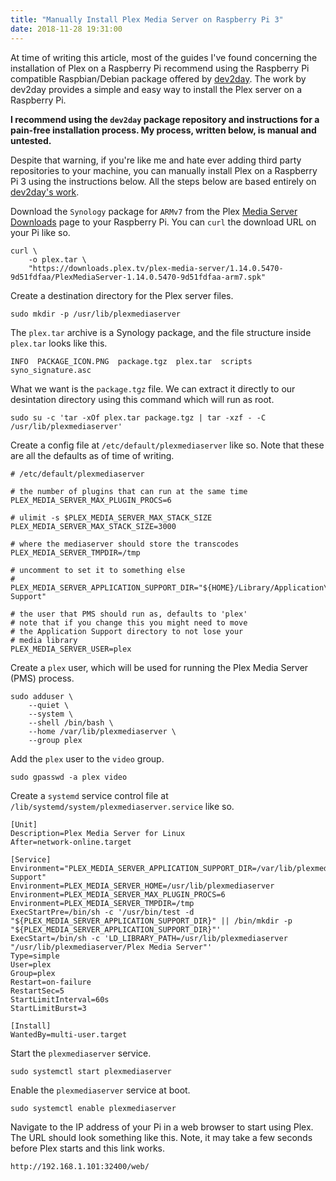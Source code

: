 ```yaml
---
title: "Manually Install Plex Media Server on Raspberry Pi 3"
date: 2018-11-28 19:31:00
---
```


At time of writing this article, most of the guides I've found concerning the installation of Plex on a Raspberry Pi recommend using the Raspberry Pi compatible Raspbian/Debian package offered by [dev2day](https://dev2day.de/plex-media-server-arm/). The work by dev2day provides a simple and easy way to install the Plex server on a Raspberry Pi.

**I recommend using the `dev2day` package repository and instructions for a pain-free installation process. My process, written below, is manual and untested.**

Despite that warning, if you're like me and hate ever adding third party repositories to your machine, you can manually install Plex on a Raspberry Pi 3 using the instructions below. All the steps below are based entirely on [dev2day's work](https://github.com/uglymagoo/plexmediaserver-installer).

Download the `Synology` package for `ARMv7` from the Plex [Media Server Downloads](https://www.plex.tv/media-server-downloads/) page to your Raspberry Pi. You can `curl` the download URL on your Pi like so.

```
curl \
    -o plex.tar \
    "https://downloads.plex.tv/plex-media-server/1.14.0.5470-9d51fdfaa/PlexMediaServer-1.14.0.5470-9d51fdfaa-arm7.spk"
```

Create a destination directory for the Plex server files.

```
sudo mkdir -p /usr/lib/plexmediaserver
```

The `plex.tar` archive is a Synology package, and the file structure inside `plex.tar` looks like this.

```
INFO  PACKAGE_ICON.PNG  package.tgz  plex.tar  scripts  syno_signature.asc
```

What we want is the `package.tgz` file. We can extract it directly to our desintation directory using this command which will run as root.

```
sudo su -c 'tar -xOf plex.tar package.tgz | tar -xzf - -C /usr/lib/plexmediaserver'
```

Create a config file at `/etc/default/plexmediaserver` like so. Note that these are all the defaults as of time of writing.

```
# /etc/default/plexmediaserver

# the number of plugins that can run at the same time
PLEX_MEDIA_SERVER_MAX_PLUGIN_PROCS=6

# ulimit -s $PLEX_MEDIA_SERVER_MAX_STACK_SIZE
PLEX_MEDIA_SERVER_MAX_STACK_SIZE=3000

# where the mediaserver should store the transcodes
PLEX_MEDIA_SERVER_TMPDIR=/tmp

# uncomment to set it to something else
# PLEX_MEDIA_SERVER_APPLICATION_SUPPORT_DIR="${HOME}/Library/Application\ Support"

# the user that PMS should run as, defaults to 'plex'
# note that if you change this you might need to move
# the Application Support directory to not lose your
# media library
PLEX_MEDIA_SERVER_USER=plex
```

Create a `plex` user, which will be used for running the Plex Media Server (PMS) process.

```
sudo adduser \
    --quiet \
    --system \
    --shell /bin/bash \
    --home /var/lib/plexmediaserver \
    --group plex
```

Add the `plex` user to the `video` group.

```
sudo gpasswd -a plex video
```

Create a `systemd` service control file at `/lib/systemd/system/plexmediaserver.service` like so.

```
[Unit]
Description=Plex Media Server for Linux
After=network-online.target

[Service]
Environment="PLEX_MEDIA_SERVER_APPLICATION_SUPPORT_DIR=/var/lib/plexmediaserver/Library/Application Support"
Environment=PLEX_MEDIA_SERVER_HOME=/usr/lib/plexmediaserver
Environment=PLEX_MEDIA_SERVER_MAX_PLUGIN_PROCS=6
Environment=PLEX_MEDIA_SERVER_TMPDIR=/tmp
ExecStartPre=/bin/sh -c '/usr/bin/test -d "${PLEX_MEDIA_SERVER_APPLICATION_SUPPORT_DIR}" || /bin/mkdir -p "${PLEX_MEDIA_SERVER_APPLICATION_SUPPORT_DIR}"'
ExecStart=/bin/sh -c 'LD_LIBRARY_PATH=/usr/lib/plexmediaserver "/usr/lib/plexmediaserver/Plex Media Server"'
Type=simple
User=plex
Group=plex
Restart=on-failure
RestartSec=5
StartLimitInterval=60s
StartLimitBurst=3

[Install]
WantedBy=multi-user.target
```

Start the `plexmediaserver` service.

```
sudo systemctl start plexmediaserver
```

Enable the `plexmediaserver` service at boot.

```
sudo systemctl enable plexmediaserver
```

Navigate to the IP address of your Pi in a web browser to start using Plex. The URL should look something like this. Note, it may take a few seconds before Plex starts and this link works.

```
http://192.168.1.101:32400/web/
```